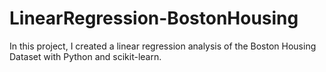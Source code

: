 # LinearRegression-BostonHousing
In this project, I created a linear regression analysis of the Boston Housing Dataset with Python and scikit-learn.
